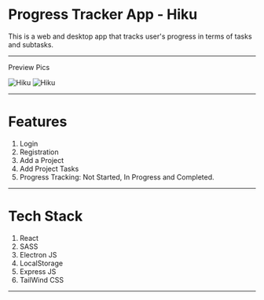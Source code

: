 # Progress Tracker App - Hiku

This is a web and desktop app that tracks user's progress in terms of tasks and subtasks.
___

Preview Pics

![Hiku](https://images.ctfassets.net/d8xmlp2haryb/7c9OLJoZKQW76rav8vv3lw/df665eabb7c6e0b51eca170928c2fa13/hiku.PNG?h=250)
![Hiku](https://images.ctfassets.net/d8xmlp2haryb/7FygXIsXfu29KiqZxQZTEq/9cd7b59c11f61b7f9b058269cdd8e9cb/Hiku.gif?h=250)


___

# Features

1. Login
2. Registration
3. Add a Project
4. Add Project Tasks
5. Progress Tracking: Not Started, In Progress and Completed.
___

# Tech Stack

1. React
2. SASS
3. Electron JS
4. LocalStorage
5. Express JS
6. TailWind CSS
___
